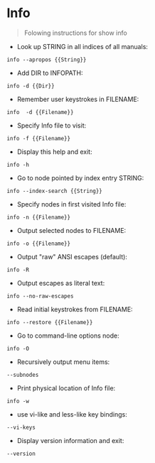 # Info

> Folowing instructions for show info

- Look up STRING in all indices of all manuals:

`info --apropos {{String}}`

- Add DIR to INFOPATH:

`info -d {{Dir}}`

- Remember user keystrokes in FILENAME:

`info  -d {{Filename}}`

- Specify Info file to visit:

`info -f {{Filename}}`

- Display this help and exit:

`info -h`

- Go to node pointed by index entry STRING:

`info --index-search {{String}}`

- Specify nodes in first visited Info file:

`info -n {{Filename}}`

- Output selected nodes to FILENAME:

`info -o {{Filename}}`

-  Output "raw" ANSI escapes (default):

`info -R`

-  Output escapes as literal text:

`info --no-raw-escapes`

- Read initial keystrokes from FILENAME:

`info --restore {{Filename}}`

- Go to command-line options node:

`info -O`

- Recursively output menu items:

`--subnodes`

- Print physical location of Info file:

`info -w`

- use vi-like and less-like key bindings:

`--vi-keys`

- Display version information and exit:

`--version`
